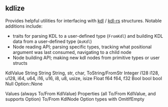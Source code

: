 kdlize
-----

Provides helpful utilities for interfacing with [kdl](https://github.com/kdl-org/kdl) / [kdl-rs](https://github.com/kdl-org/kdl-rs) structures.
Notable additions include:
- traits for parsing KDL to a user-defined type (`FromKdl`) and building KDL data from a user-defined type (`AsKdl`)
- Node reading API; parsing specific types, tracking what positional argument was last consumed, navigating to a child node
- Node building API; making new kdl nodes from primitive types or user structs

KdlValue
	String String
		String, str, char, ToString/FromStr
	Integer i128
		i128, u128, i64, u64, i16, u16, i8, u8, usize, isize
	Float f64
		f64, f32
	Bool bool
		bool
	Null
		Option::None

Values (always To/From KdlValue)
Properties (all To/From KdlValue, and supports Option)
To/From KdlNode
Option types with OmitIfEmpty
